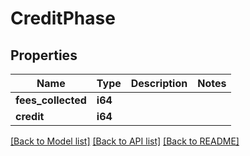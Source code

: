 # CreditPhase

## Properties

Name | Type | Description | Notes
------------ | ------------- | ------------- | -------------
**fees_collected** | **i64** |  | 
**credit** | **i64** |  | 

[[Back to Model list]](../README.md#documentation-for-models) [[Back to API list]](../README.md#documentation-for-api-endpoints) [[Back to README]](../README.md)


